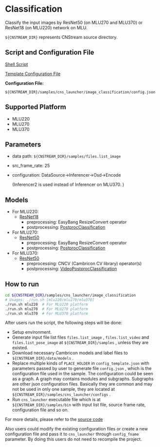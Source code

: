 # Classification

Classify the input images by ResNet50 (on MLU270 and MLU370) or ResNet18 (on MLU220) network on MLU.

``${CNSTREAM_DIR}`` represents CNStream source directory.

## Script and Configuration File

[Shell Script](./run.sh)

[Template Configuration File](./config_template.json)

**Configuration File:**

 ``${CNSTREAM_DIR}/samples/cns_launcher/image_classification/config.json``

## Supported Platform

- MLU220
- MLU270
- MLU370

## Parameters

- data path: ``${CNSTREAM_DIR}/samples/files.list_image``

- src_frame_rate: 25

- configuration: DataSource->Inferencer->Osd->Encode

  (Inferencer2 is used instead of Inferencer on MLU370. )

## Models

- For MLU220:
  - [ResNet18](http://video.cambricon.com/models/MLU220/resnet18_b4c4_bgra_mlu220.cambricon)
    - preprocessing: EasyBang ResizeConvert operator
    - postprocessing: [PostprocClassification](../../common/postprocess/postprocess_classification.cpp)
- For MLU270:
  - [ResNet50](http://video.cambricon.com/models/MLU270/resnet50_b16c16_bgra_mlu270.cambricon)
    - preprocessing: EasyBang ResizeConvert operator
    - postprocessing: [PostprocClassification](../../common/postprocess/postprocess_classification.cpp)
- For MLU370:
  - [ResNet50](http://video.cambricon.com/models/magicmind/v1.1.0/resnet50_v1.1.0_4b_rgb_uint8.magicmind)
    - preprocessing: CNCV (Cambricon CV library) operator(s)
    - postprocessing: [VideoPostprocClassification](../../common/video_postprocess/video_postprocess_classification.cpp)

## How to run

```sh
cd ${CNSTREAM_DIR}/samples/cns_launcher/image_classification
# Usages: ./run.sh [mlu220/mlu270/mlu370]
./run.sh mlu220  # For MLU220 platform
./run.sh mlu270  # For MLU270 platform
./run.sh mlu370  # For MLU370 platform
```



After users run the script, the following steps will be done:

- Setup environment.
- Generate input file list files ``files.list_image`` , ``files.list_video`` and ``files.list_pose_image`` at ``${CNSTREAM_DIR}/samples`` , unless they are existed.
- Download necessary Cambricon models and label files to ``${CNSTREAM_DIR}/data/models`` .
- Replace multiple kinds of ``PLACE_HOLDER`` in ``config_template.json`` with parameters passed by user to generate file ``config.json`` , which is the configuration file used in the sample. The configuration could be seen as a graph. A graph may contains modules and subgraphs. Subgraphs are other json configuration files. Basically they are common and may not be used in only one sample, they are located at ``${CNSTREAM_DIR}/samples/cns_launcher/configs`` .
- Run ``cns_launcher`` executable file which is at ``${CNSTREAM_DIR}/samples/bin`` with input list file, source frame rate, configuration file and so on.



For more details, please refer to the [source code](../cns_launcher.cpp)

Also users could modify the existing configuration files or create a new configuration file and pass it to ``cns_launcher`` through ``config_fname`` parameter. By doing this users do not need to recompile the project.
